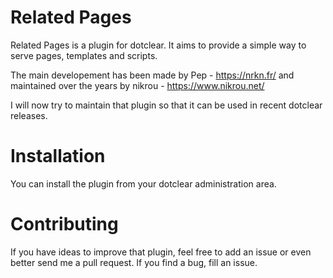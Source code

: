 # Related Pages

Related Pages is a plugin for dotclear. It aims to provide a simple way to serve pages, templates and scripts.

The main developement has been made by Pep - https://nrkn.fr/ and maintained over the years by nikrou - https://www.nikrou.net/

I will now try to maintain that plugin so that it can be used in recent dotclear releases.

# Installation

You can install the plugin from your dotclear administration area.

# Contributing

If you have ideas to improve that plugin, feel free to add an issue or even better send me a pull request.
If you find a bug, fill an issue.
